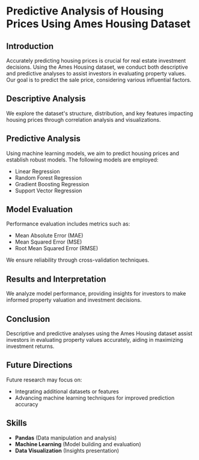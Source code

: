 # Predictive Analysis of Housing Prices Using Ames Housing Dataset

## Introduction
Accurately predicting housing prices is crucial for real estate investment decisions. Using the Ames Housing dataset, we conduct both descriptive and predictive analyses to assist investors in evaluating property values. Our goal is to predict the sale price, considering various influential factors.

## Descriptive Analysis
We explore the dataset's structure, distribution, and key features impacting housing prices through correlation analysis and visualizations.

## Predictive Analysis
Using machine learning models, we aim to predict housing prices and establish robust models. The following models are employed:
- Linear Regression
- Random Forest Regression
- Gradient Boosting Regression
- Support Vector Regression

## Model Evaluation
Performance evaluation includes metrics such as:
- Mean Absolute Error (MAE)
- Mean Squared Error (MSE)
- Root Mean Squared Error (RMSE)

We ensure reliability through cross-validation techniques.

## Results and Interpretation
We analyze model performance, providing insights for investors to make informed property valuation and investment decisions.

## Conclusion
Descriptive and predictive analyses using the Ames Housing dataset assist investors in evaluating property values accurately, aiding in maximizing investment returns.

## Future Directions
Future research may focus on:
- Integrating additional datasets or features
- Advancing machine learning techniques for improved prediction accuracy

## Skills
- **Pandas** (Data manipulation and analysis)
- **Machine Learning** (Model building and evaluation)
- **Data Visualization** (Insights presentation)
